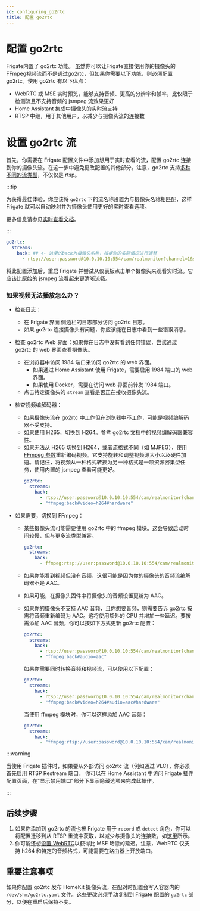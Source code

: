 ```yaml
---
id: configuring_go2rtc
title: 配置 go2rtc
---
```


# 配置 go2rtc
Frigate内置了 go2rtc 功能。
虽然你可以让Frigate直接使用你的摄像头的FFmpeg视频流而不是通过go2rtc，但如果你需要以下功能，则必须配置 go2rtc。使用 go2rtc 有以下优点：

- WebRTC 或 MSE 实时预览，能够支持音频、更高的分辨率和帧率，比仅限于检测流且不支持音频的 jsmpeg 流效果更好
- Home Assistant 集成中摄像头的实时流支持
- RTSP 中继，用于其他用户，以减少与摄像头流的连接数

# 设置 go2rtc 流

首先，你需要在 Frigate 配置文件中添加想用于实时查看的流，配置 go2rtc 连接到你的摄像头流。在这一步中避免更改配置的其他部分。注意，go2rtc 支持[多种不同的流类型](https://github.com/AlexxIT/go2rtc/tree/v1.9.9#module-streams)，不仅仅是 rtsp。

:::tip

为获得最佳体验，你应该将 `go2rtc` 下的流名称设置为与摄像头名称相匹配，这样 Frigate 就可以自动映射并为摄像头使用更好的实时查看选项。

更多信息请参见[实时查看文档](../configuration/live.md#为实时页面设置视频流)。

:::

```yaml
go2rtc:
  streams:
    back: ## <- 这里的back为摄像头名称，根据你的实际情况进行调整
      - rtsp://user:password@10.0.10.10:554/cam/realmonitor?channel=1&subtype=2 ## <- 这里的rtsp为摄像头流地址
```

将此配置添加后，重启 Frigate 并尝试从仪表板点击单个摄像头来观看实时流。它应该比原始的 jsmpeg 流看起来更清晰流畅。

### 如果视频无法播放怎么办？

- 检查日志：

  - 在 Frigate 界面 侧边栏的日志部分访问 go2rtc 日志。
  - 如果 go2rtc 连接摄像头有问题，你应该能在日志中看到一些错误消息。

- 检查 go2rtc Web 界面：如果你在日志中没有看到任何错误，尝试通过 go2rtc 的 web 界面查看摄像头。

  - 在浏览器中访问 1984 端口来访问 go2rtc 的 web 界面。
    - 如果通过 Home Assistant 使用 Frigate，需要启用 1984 端口的 web 界面。
    - 如果使用 Docker，需要在访问 web 界面前转发 1984 端口。
  - 点击特定摄像头的 `stream` 查看是否正在接收摄像头流。

- 检查视频编解码器：

  - 如果摄像头流在 go2rtc 中工作但在浏览器中不工作，可能是视频编解码器不受支持。
  - 如果使用 H265，切换到 H264。参考 go2rtc 文档中的[视频编解码器兼容性](https://github.com/AlexxIT/go2rtc/tree/v1.9.9#codecs-madness)。
  - 如果无法从 H265 切换到 H264，或者流格式不同（如 MJPEG），使用 [FFmpeg 参数](https://github.com/AlexxIT/go2rtc/tree/v1.9.9#source-ffmpeg)重新编码视频。它支持旋转和调整视频源大小以及硬件加速。请记住，将视频从一种格式转换为另一种格式是一项资源密集型任务，使用内置的 jsmpeg 查看可能更好。
    ```yaml
    go2rtc:
      streams:
        back:
          - rtsp://user:password@10.0.10.10:554/cam/realmonitor?channel=1&subtype=2
          - "ffmpeg:back#video=h264#hardware"
    ```

- 如果需要，切换到 FFmpeg：

  - 某些摄像头流可能需要使用 go2rtc 中的 ffmpeg 模块。这会导致启动时间较慢，但与更多流类型兼容。

    ```yaml
    go2rtc:
      streams:
        back:
          - ffmpeg:rtsp://user:password@10.0.10.10:554/cam/realmonitor?channel=1&subtype=2
    ```

  - 如果你能看到视频但没有音频，这很可能是因为你的摄像头的音频流编解码器不是 AAC。
  - 如果可能，在摄像头固件中将摄像头的音频设置更新为 AAC。
  - 如果你的摄像头不支持 AAC 音频，且你想要音频，则需要告诉 go2rtc 按需将音频重新编码为 AAC。这将使用额外的 CPU 并增加一些延迟。要按需添加 AAC 音频，你可以按如下方式更新 go2rtc 配置：

    ```yaml
    go2rtc:
      streams:
        back:
          - rtsp://user:password@10.0.10.10:554/cam/realmonitor?channel=1&subtype=2
          - "ffmpeg:back#audio=aac"
    ```

    如果你需要同时转换音频和视频流，可以使用以下配置：

    ```yaml
    go2rtc:
      streams:
        back:
          - rtsp://user:password@10.0.10.10:554/cam/realmonitor?channel=1&subtype=2
          - "ffmpeg:back#video=h264#audio=aac#hardware"
    ```

    当使用 ffmpeg 模块时，你可以这样添加 AAC 音频：

    ```yaml
    go2rtc:
      streams:
        back:
          - "ffmpeg:rtsp://user:password@10.0.10.10:554/cam/realmonitor?channel=1&subtype=2#video=copy#audio=copy#audio=aac#hardware"
    ```

:::warning

当使用 Frigate 插件时，如果要从外部访问 go2rtc 流（例如通过 VLC），你必须首先启用 RTSP Restream 端口。
你可以在 Home Assistant 中访问 Frigate 插件配置页面，在"显示禁用端口"部分下显示隐藏选项来完成此操作。

:::

## 后续步骤

1. 如果你添加到 go2rtc 的流也被 Frigate 用于 `record` 或 `detect` 角色，你可以将配置迁移到从 RTSP 重流中获取，以减少与摄像头的连接数，如[这里](/configuration/restream#减少摄像头连接数)所示。
2. 你可能还想[设置 WebRTC](/configuration/live#webrtc额外配置)以获得比 MSE 略低的延迟。注意，WebRTC 仅支持 h264 和特定的音频格式，可能需要在路由器上开放端口。

## 重要注意事项

如果你配置 go2rtc 发布 HomeKit 摄像头流，在配对时配置会写入容器内的 `/dev/shm/go2rtc.yaml` 文件。这些更改必须手动复制到 Frigate 配置的 `go2rtc` 部分，以便在重启后保持不变。